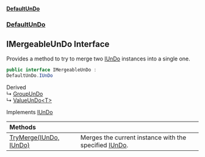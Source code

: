 #### [DefaultUnDo](DefaultUnDo.md 'DefaultUnDo')
### [DefaultUnDo](DefaultUnDo.md#DefaultUnDo 'DefaultUnDo')

## IMergeableUnDo Interface

Provides a method to try to merge two [IUnDo](IUnDo.md 'DefaultUnDo.IUnDo') instances into a single one.

```csharp
public interface IMergeableUnDo :
DefaultUnDo.IUnDo
```

Derived  
&#8627; [GroupUnDo](GroupUnDo.md 'DefaultUnDo.GroupUnDo')  
&#8627; [ValueUnDo&lt;T&gt;](ValueUnDo_T_.md 'DefaultUnDo.ValueUnDo<T>')

Implements [IUnDo](IUnDo.md 'DefaultUnDo.IUnDo')

| Methods | |
| :--- | :--- |
| [TryMerge(IUnDo, IUnDo)](IMergeableUnDo.TryMerge(IUnDo,IUnDo).md 'DefaultUnDo.IMergeableUnDo.TryMerge(DefaultUnDo.IUnDo, DefaultUnDo.IUnDo)') | Merges the current instance with the specified [IUnDo](IUnDo.md 'DefaultUnDo.IUnDo'). |
